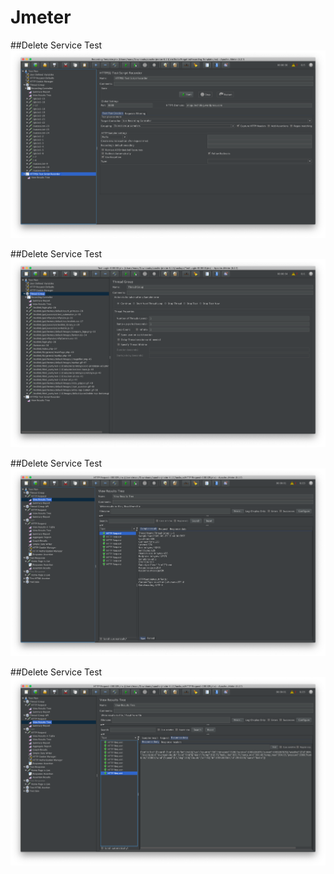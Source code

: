 # Jmeter


##Delete Service Test
![Delete Test](Jmeter1.png)

##Delete Service Test
![Delete Test](Jmeter2.png)

##Delete Service Test
![Delete Test](Jmeter3.png)

##Delete Service Test
![Delete Test](Jmeter4.png)

